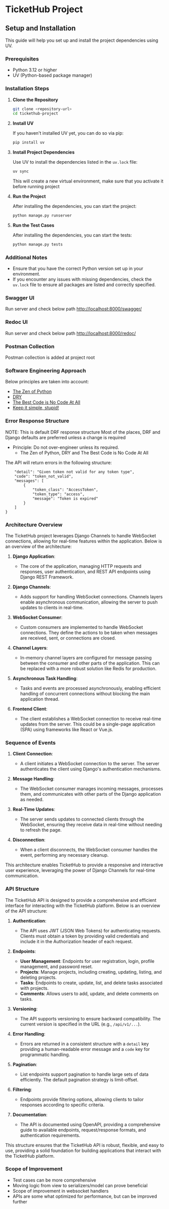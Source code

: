 # TicketHub Project

## Setup and Installation

This guide will help you set up and install the project dependencies using UV.

### Prerequisites

- Python 3.12 or higher
- UV (Python-based package manager)

### Installation Steps

1. **Clone the Repository**

   ```bash
   git clone <repository-url>
   cd tickethub-project
   ```

2. **Install UV**

   If you haven't installed UV yet, you can do so via pip:

   ```bash
   pip install uv
   ```

3. **Install Project Dependencies**

   Use UV to install the dependencies listed in the `uv.lock` file:

   ```bash
   uv sync
   ```
   This will create a new virtual environment, make sure that you activate it before running project

4. **Run the Project**

   After installing the dependencies, you can start the project:

   ```bash
   python manage.py runserver
   ```

5. **Run the Test Cases**

   After installing the dependencies, you can start the tests:

   ```bash
   python manage.py tests
   ```

### Additional Notes

- Ensure that you have the correct Python version set up in your environment.
- If you encounter any issues with missing dependencies, check the `uv.lock` file to ensure all packages are listed and correctly specified.

### Swagger UI
Run server and check below path
[http://localhost:8000/swagger/](http://localhost:8000/swagger/)

### Redoc UI
Run server and check below path
[http://localhost:8000/redoc/](http://localhost:8000/redoc/)

### Postman Collection
Postman collection is added at project root

### Software Engineering Approach
Below principles are taken into account:
- [The Zen of Python](https://www.python.org/dev/peps/pep-0020/)
- [DRY](https://en.wikipedia.org/wiki/Don%27t_repeat_yourself)
- [The Best Code is No Code At All](https://blog.codinghorror.com/the-best-code-is-no-code-at-all/)
- [Keep it simple, stupid!](https://en.wikipedia.org/wiki/KISS_principle)

### Error Response Structure
NOTE: This is default DRF response structure
Most of the places, DRF and Django defaults are preferred unless a change is required
 - Principle: Do not over-engineer unless its required.
   - The Zen of Python, DRY and The Best Code is No Code At All

The API will return errors in the following structure:
```{
    "detail": "Given token not valid for any token type",
    "code": "token_not_valid",
    "messages": [
        {
            "token_class": "AccessToken",
            "token_type": "access",
            "message": "Token is expired"
        }
    ]
}
```

### Architecture Overview

The TicketHub project leverages Django Channels to handle WebSocket connections, allowing for real-time features within the application. Below is an overview of the architecture:

1. **Django Application**: 
   - The core of the application, managing HTTP requests and responses, user authentication, and REST API endpoints using Django REST Framework.

2. **Django Channels**:
   - Adds support for handling WebSocket connections. Channels layers enable asynchronous communication, allowing the server to push updates to clients in real-time.

3. **WebSocket Consumer**:
   - Custom consumers are implemented to handle WebSocket connections. They define the actions to be taken when messages are received, sent, or connections are closed.

4. **Channel Layers**:
   - In-memory channel layers are configured for message passing between the consumer and other parts of the application. This can be replaced with a more robust solution like Redis for production.

5. **Asynchronous Task Handling**:
   - Tasks and events are processed asynchronously, enabling efficient handling of concurrent connections without blocking the main application thread.

6. **Frontend Client**:
   - The client establishes a WebSocket connection to receive real-time updates from the server. This could be a single-page application (SPA) using frameworks like React or Vue.js.

### Sequence of Events

1. **Client Connection**:
   - A client initiates a WebSocket connection to the server. The server authenticates the client using Django's authentication mechanisms.

2. **Message Handling**:
   - The WebSocket consumer manages incoming messages, processes them, and communicates with other parts of the Django application as needed.

3. **Real-Time Updates**:
   - The server sends updates to connected clients through the WebSocket, ensuring they receive data in real-time without needing to refresh the page.

4. **Disconnection**:
   - When a client disconnects, the WebSocket consumer handles the event, performing any necessary cleanup.

This architecture enables TicketHub to provide a responsive and interactive user experience, leveraging the power of Django Channels for real-time communication.

### API Structure

The TicketHub API is designed to provide a comprehensive and efficient interface for interacting with the TicketHub platform. Below is an overview of the API structure:

1. **Authentication**:
   - The API uses JWT (JSON Web Tokens) for authenticating requests. Clients must obtain a token by providing valid credentials and include it in the Authorization header of each request.

2. **Endpoints**:
   - **User Management**: Endpoints for user registration, login, profile management, and password reset.
   - **Projects**: Manage projects, including creating, updating, listing, and deleting projects.
   - **Tasks**: Endpoints to create, update, list, and delete tasks associated with projects.
   - **Comments**: Allows users to add, update, and delete comments on tasks.

3. **Versioning**:
   - The API supports versioning to ensure backward compatibility. The current version is specified in the URL (e.g., `/api/v1/...`).

4. **Error Handling**:
   - Errors are returned in a consistent structure with a `detail` key providing a human-readable error message and a `code` key for programmatic handling.

5. **Pagination**:
   - List endpoints support pagination to handle large sets of data efficiently. The default pagination strategy is limit-offset.

6. **Filtering**:
   - Endpoints provide filtering options, allowing clients to tailor responses according to specific criteria.

7. **Documentation**:
   - The API is documented using OpenAPI, providing a comprehensive guide to available endpoints, request/response formats, and authentication requirements.

This structure ensures that the TicketHub API is robust, flexible, and easy to use, providing a solid foundation for building applications that interact with the TicketHub platform.
<!-- 
### URL Patterns

Example URL patterns for the TicketHub API:

*   `GET /api/v1/users/`: List all users
*   `POST /api/v1/users/`: Create a new user
*   `GET /api/v1/users/{user_id}/`: Retrieve a user by ID
*   `PATCH /api/v1/users/{user_id}/`: Update a user
*   `DELETE /api/v1/users/{user_id}/`: Delete a user
*   `GET /api/v1/projects/`: List all projects
*   `POST /api/v1/projects/`: Create a new project
*   `GET /api/v1/projects/{project_id}/`: Retrieve a project by ID
*   `PATCH /api/v1/projects/{project_id}/`: Update a project
*   `DELETE /api/v1/projects/{project_id}/`: Delete a project
*   `POST /api/v1/projects/invite/{invite_id}/action/{action}/`
*   `GET /api/v1/projects/{project_id}/tasks/`: List all tasks for a project
*   `POST /api/v1/projects/{project_id}/tasks/`: Create a new task for a project
*   `GET /api/v1/projects/{project_id}/tasks/{task_id}/`: Retrieve a task by ID
*   `PATCH /api/v1/projects/{project_id}/tasks/{task_id}/`: Update a task
*   `DELETE /api/v1/projects/{project_id}/tasks/{task_id}/`: Delete a task -->


### Scope of Improvement
- Test cases can be more comprehensive
- Moving logic from view to serializers/model can prove beneficial
- Scope of improvement in websocket handlers
- APIs are some what optimized for performance, but can be improved further
